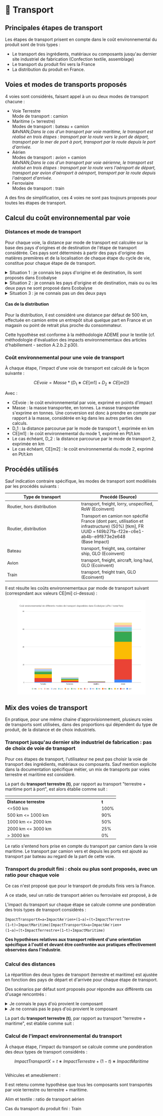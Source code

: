 # 🚚 Transport

## Principales étapes de transport <a href="#distribution" id="distribution"></a>

Les étapes de transport prisent en compte dans le coût environnemental du produit sont de trois types : &#x20;

* Le transport des ingrédients, matériaux ou composants jusqu'au dernier site industriel de fabrication (Confection textile, assemblage)&#x20;
* Le transport du produit fini vers la France
* La distribution du produit en France.

## Voies et modes de transports proposés

4 voies sont considérés, faisant appel à un ou deux modes de transport chacune :

* Voie Terrestre\
  Mode de transport : camion
* Maritime (+ terrestre)\
  Modes de transport : bateau + camion\
  &#xNAN;_&#x44;ans le cas d'un transport par voie maritime, le transport est réalisé en trois étapes : transport par la route vers le port de départ, transport par la mer de port à port, transport par la route depuis le port d'arrivée._
* Aérien\
  Modes de transport : avion + camion\
  &#xNAN;_&#x44;ans le cas d'un transport par voie aérienne, le transport est réalisé en trois étapes : transport par la route vers l'aéroport de départ, transport par avion d'aéroport à aéroport, transport par la route depuis l'aéroport d'arrivée._&#x20;
* Ferroviaire\
  Modes de transport : train

A des fins de simplification, ces 4 voies ne sont pas toujours proposés pour toutes les étapes de transport.

## Calcul du coût environnemental par voie

### Distances et mode de transport

Pour chaque voie, la distance par mode de transport est calculée sur la base des pays d'origines et de destination de l'étape de transport considérée. Ces pays sont déterminés à partir des pays d'origine des matières premières et de la localisation de chaque étape du cycle de vie, constitue pour chaque étape de de transport.

<details>

<summary>Situation 1 : je connais les pays d'origine et de destination, ils sont proposés dans Ecobalyse</summary>

Les distances entre pays sont calculées de la façon suivante en fonction du mode de transport principal choisi :&#x20;

**Voie terrestre :**&#x20;

La distance par voie terrestre est calculée avec le calculateur [https://www.searates.com/services/distances-time](https://www.searates.com/services/distances-time/) (calculateur indiqué dans la méthode PEF, [Product Environmental Footprint Category Rules Guidance](https://eplca.jrc.ec.europa.eu/permalink/PEFCR_guidance_v6.3-2.pdf), 7.14.3 From factory to final client)

**Voie maritime (+ terrestre)** :&#x20;

Le choix d'une voie maritime se décline en deux composantes :

* Transport par bateau, avec une distance de port à port. Calcul de la distance avec le calculateur [https://www.searates.com/services/distances-time](https://www.searates.com/services/distances-time/) (calculateur indiqué dans la méthode PEF).
* Transport par camion : distance fixée à 1000km. Pour les pays situés à moins de 2000 en transport terrestre, cette distance est ramenée à la moitié de la distance en transport terrestre.

**Voie aérienne (+ terrestre)** :&#x20;

Le choix d'une voie aérienne se décline en deux composantes :

* Transport par avion, avec une distance d'aéroport à aéroport. Calcul de distance à vol d'oiseau avec geopy.distance, entre le centre de chaque pays.
* Transport par camion : distance fixée à 1000km. Pour les pays situés à moins de 2000 en transport terrestre, cette distance est ramenée à la moitié de la distance en transport terrestre.

**Voie ferroviaire** : La distance par voie ferroviaire est calculée avec le calculateur [https://www.searates.com/services/distances-time](https://www.searates.com/services/distances-time/) EN COURS



Lorsque deux étapes successives sont réalisées dans un même pays, des distances par défaut est considérée :&#x20;

* Distance par voie terrestre : 500 km
* Distance par voie aérienne : 500 km en avion + 250 km par camion
* Distance par voie ferroviaire : 500 km
* Le transport maritime est exclu.

_Ce choix de distance par défaut relève d'une orientation spécifique à l'outil et devant être discutée. Le cas de deux étapes successives réalisées sur un même site, avec donc une distance nulle, pourrait être intégré._

[Toutes les distances entre pays (identifiés par leurs code alpha-2) sont visibles sur cette page](https://github.com/MTES-MCT/wikicarbone/blob/master/public/data/transports.json) (hors distances vers et depuis les ports et aéroports)

</details>

<details>

<summary>Situation 2 : je connais les pays d'origine et de destination, mais ou ou les deux pays ne sont proposé dans Ecobalyse</summary>

Je sélectionne la région (ex : _Europe de l'Ouest_ pour _Allemagne_)

Afin de définir les distances et modes de transport utilisés pour chaque région, un pays est défini en arrière plan :

* Europe de l'Ouest = Espagne
* Europe de l'Est = République Tchèque
* Asie = Chine
* Afrique = Ethiopie
* Amérique du Nord = Etats-Unis
* Amérique latine = Brésil
* Océanie = Australie
* Moyen-Orient = Turquie

Le transport est ensuite calculé de la même façon que si ce pays était directement sélectionné.

</details>

<details>

<summary>Situation 3 : je ne connais pas un des deux pays</summary>

Je sélectionne "Inconnu (par défaut)"

Dans ce cas, les distances suivantes sont fixées par défaut, en cohérence avec la méthode PEF ([Product Environmental Footprint Category Rules Guidance](https://eplca.jrc.ec.europa.eu/permalink/PEFCR_guidance_v6.3-2.pdf), 7.14.3 From factory to final client) :&#x20;

* 1000 km de transport routier, correspondant au transport de l'usine au port ou aéroport de départ et au transport du port ou aéroport d'arrivée à l'usine ou lieu de stockage d'arrivée
* 18 000 km de transport maritime ou 10 000 km de transport aérien (pas de transport par train)

</details>

#### Cas de la distribution

Pour la distribution, il est considéré une distance par défaut de 500 km, effectuée en camion entre un entrepôt situé quelque part en France et un magasin ou point de retrait plus proche du consommateur.

Cette hypothèse est conforme à la méthodologie ADEME pour le textile (cf. méthodologie d'évaluation des impacts environnementaux des articles d'habillement - section A.2.b.2 p30).&#x20;

### Coût environnemental pour une voie de transport

À chaque étape, l'impact d'une voie de transport est calculé de la façon suivante :

$$
CEvoie=Masse*(D_1∗CE[m1]+D_2∗CE[m2])
$$

Avec :&#x20;

* CEvoie : le coût environnemental par voie, exprimé en points d'impact
* Masse : la masse transportée, en tonnes. La masse transportée s'exprime en tonnes. Une conversion est donc à prendre en compte par rapport à la masse, considérée en kg dans les autres parties des calculs.
* D\_1 : la distance parcourue par le mode de transport 1, exprimée en km
* CE\[m1] : le coût environnemental du mode 1, exprimé en Pt/t.km
* Le cas échéant, D\_2 : la distance parcourue par le mode de transport 2, exprimée en km
* Le cas échéant, CE\[m2] : le coût environnemental du mode 2, exprimé en Pt/t.km

## Procédés utilisés

Sauf indication contraire spécifique, les modes de transport sont modélisés par les procédés suivants :

<table><thead><tr><th width="230">Type de transport</th><th>Procédé (Source)</th></tr></thead><tbody><tr><td>Routier, hors distribution</td><td>transport, freight, lorry, unspecified, RoW (Ecoinvent)</td></tr><tr><td>Routier, distribution</td><td>Transport en camion non spécifié France (dont parc, utilisation et infrastructure) (50%) [tkm], FR<br>UUID = f49b27fa-f22e-c6e1-ab4b-e9f873e2e648<br>(Base Impact)</td></tr><tr><td>Bateau</td><td>transport, freight, sea, container ship, GLO (Ecoinvent)</td></tr><tr><td>Avion</td><td>transport, freight, aircraft, long haul, GLO (Ecoinvent)</td></tr><tr><td>Train</td><td>transport, freight train, GLO (Ecoinvent)</td></tr></tbody></table>

Il est résulte les coûts environnementaux par mode de transport suivant (correspndant aux valeurs CE\[mi] ci-dessus) :&#x20;

<figure><img src="../.gitbook/assets/image (314).png" alt=""><figcaption></figcaption></figure>

## Mix des voies de transport

En pratique, pour une même chaine d'approvisionnement, plusieurs voies de transports sont utilisées, dans des proportions qui dépendent du type de produit, de la distance et de choix industriels.

### Transport jusqu'au dernier site industriel de fabrication : pas de choix de voie de transport

Pour ces étapes de transport, l'utilisateur ne peut pas choisir la voie de transport des ingrédients, matériaux ou composants. Sauf mention explicite dans la documentation spécifique métier, un mix de transports par voies terrestre et maritime est considéré.

La part du **transport terrestre (t)**, par rapport au transport "terrestre + maritime port à port", est alors établie comme suit :

<table data-header-hidden><thead><tr><th width="297"></th><th></th></tr></thead><tbody><tr><td><strong>Distance terrestre</strong></td><td><strong>t</strong></td></tr><tr><td>&#x3C;=500 km</td><td>100%</td></tr><tr><td>500 km &#x3C;= 1000 km</td><td>90%</td></tr><tr><td>1000 km &#x3C;= 2000 km</td><td>50%</td></tr><tr><td>2000 km &#x3C;= 3000 km</td><td>25%</td></tr><tr><td>> 3000 km</td><td>0%</td></tr></tbody></table>

Le ratio s'entend hors prise en compte du transport par camion dans la voie maritime. Le transport par camion vers et depuis les ports est ajouté au transport par bateau au regard de la part de cette voie.



### Transport du produit fini  : choix ou plus sont proposés, avec un ratio pour chaque voie

Ce cas n'est proposé que pour le transport de produits finis vers la France.

A ce stade, seul un ratio de transport aérien ou ferroviaire est proposé, à de



L'impact du transport sur chaque étape se calcule comme une pondération des trois types de transport considérés :&#x20;



`ImpactTransportX=a∗ImpactAeˊrien+(1−a)∗(t∗ImpactTerrestre+(1−t)∗ImpactMaritime)ImpactTransportX=a∗ImpactAeˊrien+(1−a)∗(t∗ImpactTerrestre+(1−t)∗ImpactMaritime)`

**Ces hypothèses relatives aux transport relèvent d'une orientation spécifique à l'outil et devant être confrontée aux pratiques effectivement observées dans l'industrie**.







##

### &#x20;<a href="#distribution" id="distribution"></a>



### Calcul des distances <a href="#distribution" id="distribution"></a>

La répartition des deux types de transport (terrestre et maritime) est ajustée en fonction des pays de départ et d'arrivée pour chaque étape de transport.

Des scénarios par défaut sont proposés pour répondre aux différents cas d'usage rencontrés :&#x20;

<details>

<summary>Je connais le pays d'où provient le composant</summary>

Option 1 => le pays est proposé dans Ecobalyse => je le sélectionne

Option 2 => le pays n'est pas proposé dans Ecobalyse => je sélectionne la région (ex : _Europe de l'Ouest_ pour _la Croatie_)

Afin de définir les distances et modes de transport utilisés pour chaque région, un pays est défini en arrière plan :

* Europe de l'Ouest = Espagne
* Europe de l'Est = République Tchèque
* Asie = Chine
* Afrique = Ethiopie
* Amérique du Nord = Etats-Unis
* Amérique latine = Brésil
* Océanie = Australie
* Moyen-Orient = Turquie

</details>

<details>

<summary>Je ne connais pas le pays d'où provient le composant</summary>

Je sélectionne l'option _Inconnu (par défaut)._

L'Inde est utilisé en arrière plan pour définir les distances et modes de transport utilisés pour cette option.

</details>

La part du **transport terrestre (t)**, par rapport au transport "terrestre + maritime", est établie comme suit :

### Calcul de l'impact environnemental du transport <a href="#distribution" id="distribution"></a>

À chaque étape, l'impact du transport se calcule comme une pondération des deux types de transport considérés :&#x20;

$$
ImpactTransportX=t∗ImpactTerrestre+(1−t)∗ImpactMaritime
$$

## &#x20;<a href="#distribution" id="distribution"></a>





Véhicules et ameublement :&#x20;

Il est retenu comme hypothèse que tous les composants sont transportés par voie terrestre ou terrestre + maritime.

Alim et textile : ratio de transport aérien

Cas du transport du produit fini : Train
